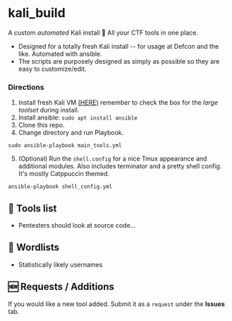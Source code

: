 # kali_build
A custom *automated* Kali install 🚩 All your CTF tools in one place.  
- Designed for a totally fresh Kali install -- for usage at Defcon and the like. Automated with ansible. 
- The scripts are purposely designed as simply as possible so they are easy to customize/edit.

### Directions  
1. Install fresh Kali VM [(HERE)](https://www.kali.org/get-kali/#kali-platforms) remember to check the box for the *large toolset* during install. 
2. Install ansible: `sudo apt install ansible`
3. Clone this repo.
4. Change directory and run Playbook.
```
sudo ansible-playbook main_tools.yml
```

5. (Optional) Run the `shell.config` for a nice Tmux appearance and additional modules. Also includes terminator and a pretty shell config. It's mostly Catppuccin themed.   
```
ansible-playbook shell_config.yml
```

## 🔨 Tools list
- Pentesters should look at source code...

## 📑 Wordlists
- Statistically likely usernames

## 🆕 Requests / Additions  
If you would like a new tool added. Submit it as a `request` under the **Issues** tab. 

